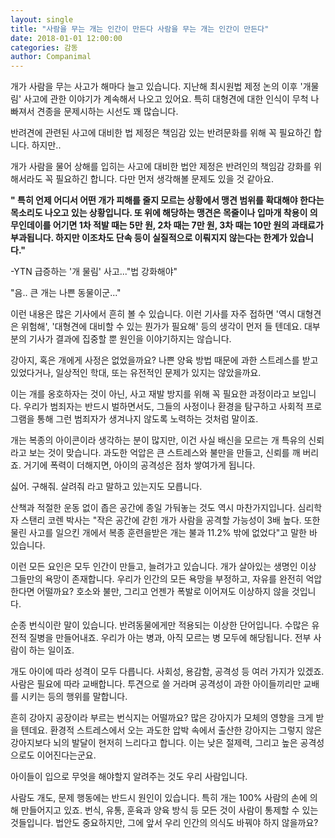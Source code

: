 ```yaml
---
layout: single
title: "사람을 무는 개는 인간이 만든다 사람을 무는 개는 인간이 만든다"
date: 2018-01-01 12:00:00
categories: 감동
author: Companimal
---
```


개가 사람을 무는 사고가 해마다 늘고 있습니다. 지난해 최시원법 제정 논의 이후 '개물림' 사고에 관한 이야기가 계속해서 나오고 있어요. 특히 대형견에 대한 인식이 무척 나빠져서 견종을 문제시하는 시선도 꽤 많습니다.

반려견에 관련된 사고에 대비한 법 제정은 책임감 있는 반려문화를 위해 꼭 필요하긴 합니다. 하지만..

개가 사람을 물어 상해를 입히는 사고에 대비한 법안 제정은 반려인의 책임감 강화를 위해서라도 꼭 필요하긴 합니다. 다만 먼저 생각해볼 문제도 있을 것 같아요.

**" 특히 언제 어디서 어떤 개가 피해를 줄지 모르는 상황에서 맹견 범위를 확대해야 한다는 목소리도 나오고 있는 상황입니다. 또 위에 해당하는 맹견은 목줄이나 입마개 착용이 의무인데이를 어기면 1차 적발 때는 5만 원, 2차 때는 7만 원, 3차 때는 10만 원의 과태료가 부과됩니다. 하지만 이조차도 단속 등이 실질적으로 이뤄지지 않는다는 한계가 있습니다."**

-YTN 급증하는 '개 물림' 사고..."법 강화해야"

"음.. 큰 개는 나쁜 동물이군..."

이런 내용은 많은 기사에서 흔히 볼 수 있습니다. 이런 기사를 자주 접하면 '역시 대형견은 위험해', '대형견에 대비할 수 있는 뭔가가 필요해' 등의 생각이 먼저 들 텐데요. 대부분의 기사가 결과에 집중할 뿐 원인을 이야기하지는 않습니다.

강아지, 혹은 개에게 사정은 없었을까요? 나쁜 양육 방법 때문에 과한 스트레스를 받고 있었다거나, 일상적인 학대, 또는 유전적인 문제가 있지는 않았을까요.

이는 개를 옹호하자는 것이 아닌, 사고 재발 방지를 위해 꼭 필요한 과정이라고 보입니다. 우리가 범죄자는 반드시 벌하면서도, 그들의 사정이나 환경을 탐구하고 사회적 프로그램을 통해 그런 범죄자가 생겨나지 않도록 노력하는 것처럼 말이죠.

개는 복종의 아이콘이라 생각하는 분이 많지만, 이건 사실 배신을 모르는 개 특유의 신뢰라고 보는 것이 맞습니다. 과도한 억압은 큰 스트레스와 불만을 만들고, 신뢰를 깨 버리죠. 거기에 폭력이 더해지면, 아이의 공격성은 점차 쌓여가게 됩니다.

싫어. 구해줘. 살려줘 라고 말하고 있는지도 모릅니다.

산책과 적절한 운동 없이 좁은 공간에 종일 가둬놓는 것도 역시 마찬가지입니다. 심리학자 스탠리 코렌 박사는 "작은 공간에 갇힌 개가 사람을 공격할 가능성이 3배 높다. 또한 물린 사고를 일으킨 개에서 복종 훈련을받은 개는 불과 11.2% 밖에 없었다"고 말한 바 있습니다.

이런 모든 요인은 모두 인간이 만들고, 늘려가고 있습니다. 개가 살아있는 생명인 이상 그들만의 욕망이 존재합니다. 우리가 인간의 모든 욕망을 부정하고, 자유를 완전히 억압한다면 어떨까요? 호소와 불만, 그리고 언젠가 폭발로 이어져도 이상하지 않을 것입니다.

순종 번식이란 말이 있습니다. 반려동물에게만 적용되는 이상한 단어입니다. 수많은 유전적 질병을 만들어내죠. 우리가 아는 병과, 아직 모르는 병 모두에 해당됩니다. 전부 사람이 하는 일이죠.

개도 아이에 따라 성격이 모두 다릅니다. 사회성, 용감함, 공격성 등 여러 가지가 있겠죠. 사람은 필요에 따라 교배합니다. 투견으로 쓸 거라며 공격성이 과한 아이들끼리만 교배를 시키는 등의 행위를 말합니다.

흔히 강아지 공장이라 부르는 번식지는 어떨까요? 많은 강아지가 모체의 영향을 크게 받을 텐데요. 환경적 스트레스에서 오는 과도한 압박 속에서 출산한 강아지는 그렇지 않은 강아지보다 뇌의 발달이 현저히 느리다고 합니다. 이는 낮은 절제력, 그리고 높은 공격성으로도 이어진다는군요.

아이들이 입으로 무엇을 해야할지 알려주는 것도 우리 사람입니다.

사람도 개도, 문제 행동에는 반드시 원인이 있습니다. 특히 개는 100% 사람의 손에 의해 만들어지고 있죠. 번식, 유통, 훈육과 양육 방식 등 모든 것이 사람이 통제할 수 있는 것들입니다. 법안도 중요하지만, 그에 앞서 우리 인간의 의식도 바꿔야 하지 않을까요?
